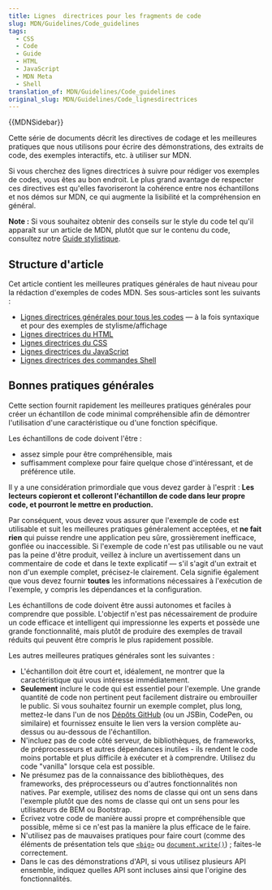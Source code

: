 ```yaml
---
title: Lignes  directrices pour les fragments de code
slug: MDN/Guidelines/Code_guidelines
tags:
  - CSS
  - Code
  - Guide
  - HTML
  - JavaScript
  - MDN Meta
  - Shell
translation_of: MDN/Guidelines/Code_guidelines
original_slug: MDN/Guidelines/Code_lignesdirectrices
---
```

<div>{{MDNSidebar}}</div>

<p>Cette série de documents décrit les directives de codage et les meilleures pratiques que nous utilisons pour écrire des démonstrations, des extraits de code, des exemples interactifs, etc. à utiliser sur MDN.</p>

<p>Si vous cherchez des lignes directrices à suivre pour rédiger vos exemples de codes, vous êtes au bon endroit. Le plus grand avantage de respecter ces directives est qu'elles favoriseront la cohérence entre nos échantillons et nos démos sur MDN, ce qui augmente la lisibilité et la compréhension en général.</p>

<div class="note">
  <p><strong>Note :</strong> Si vous souhaitez obtenir des conseils sur le style du code tel qu'il apparaît sur un article de MDN, plutôt que sur le contenu du code, consultez notre <a href="/fr/docs/MDN/Guidelines/Writing_style_guide#code_sample_style_and_formatting">Guide stylistique</a>.</p>
</div>

<h2 id="Article_structure">Structure d'article</h2>

<p>Cet article contient les meilleures pratiques générales de haut niveau pour la rédaction d'exemples de codes MDN. Ses sous-articles sont les suivants :</p>

<ul>
  <li><a href="/fr/docs/MDN/Guidelines/Code_guidelines/General">Lignes directrices générales pour tous les codes</a> — à la fois syntaxique et pour des exemples de stylisme/affichage</li>
  <li><a href="/fr/docs/MDN/Guidelines/Code_guidelines/HTML">Lignes directrices du HTML</a></li>
  <li><a href="/fr/docs/MDN/Guidelines/Code_guidelines/CSS">Lignes directrices du CSS</a></li>
  <li><a href="/fr/docs/MDN/Guidelines/Code_guidelines/JavaScript">Lignes directrices du JavaScript</a></li>
  <li><a href="/fr/docs/MDN/Guidelines/Code_guidelines/Shell">Lignes directrices des commandes Shell</a></li>
</ul>

<h2 id="General_best_practices">Bonnes pratiques générales</h2>

<p>Cette section fournit rapidement les meilleures pratiques générales pour créer un échantillon de code minimal compréhensible afin de démontrer l'utilisation d'une caractéristique ou d'une fonction spécifique.</p>

<p>Les échantillons de code doivent l'être :</p>

<ul>
  <li>assez simple pour être compréhensible, mais</li>
  <li>suffisamment complexe pour faire quelque chose d'intéressant, et de préférence utile.</li>
</ul>

<p>Il y a une considération primordiale que vous devez garder à l'esprit : <strong>Les lecteurs copieront et colleront l'échantillon de code dans leur propre code, et pourront le mettre en production.</strong></p>

<p>Par conséquent, vous devez vous assurer que l'exemple de code est utilisable et suit les meilleures pratiques généralement acceptées, et <strong>ne fait rien</strong> qui puisse rendre une application peu sûre, grossièrement inefficace, gonflée ou inaccessible. Si l'exemple de code n'est pas utilisable ou ne vaut pas la peine d'être produit, veillez à inclure un avertissement dans un commentaire de code et dans le texte explicatif — s'il s'agit d'un extrait et non d'un exemple complet, précisez-le clairement. Cela signifie également que vous devez fournir <strong>toutes</strong> les informations nécessaires à l'exécution de l'exemple, y compris les dépendances et la configuration.</p>

<p>Les échantillons de code doivent être aussi autonomes et faciles à comprendre que possible. L'objectif n'est pas nécessairement de produire un code efficace et intelligent qui impressionne les experts et possède une grande fonctionnalité, mais plutôt de produire des exemples de travail réduits qui peuvent être compris le plus rapidement possible.</p>

<p>Les autres meilleures pratiques générales sont les suivantes :</p>

<ul>
  <li>L'échantillon doit être court et, idéalement, ne montrer que la caractéristique qui vous intéresse immédiatement.</li>
  <li><strong>Seulement</strong> inclure le code qui est essentiel pour l'exemple. Une grande quantité de code non pertinent peut facilement distraire ou embrouiller le public. Si vous souhaitez fournir un exemple complet, plus long, mettez-le dans l'un de nos <a href="https://github.com/mdn/">Dépôts GitHub</a> (ou un JSBin, CodePen, ou similaire) et fournissez ensuite le lien vers la version complète au-dessus ou au-dessous de l'échantillon.</li>
  <li>N'incluez pas de code côté serveur, de bibliothèques, de frameworks, de préprocesseurs et autres dépendances inutiles - ils rendent le code moins portable et plus difficile à exécuter et à comprendre. Utilisez du code "vanilla" lorsque cela est possible.</li>
  <li>Ne présumez pas de la connaissance des bibliothèques, des frameworks, des préprocesseurs ou d'autres fonctionnalités non natives. Par exemple, utilisez des noms de classe qui ont un sens dans l'exemple plutôt que des noms de classe qui ont un sens pour les utilisateurs de BEM ou Bootstrap.</li>
  <li>Écrivez votre code de manière aussi propre et compréhensible que possible, même si ce n'est pas la manière la plus efficace de le faire.</li>
  <li>N'utilisez pas de mauvaises pratiques pour faire court (comme des éléments de présentation tels que <a href="/fr/docs/Web/HTML/Element/big"><code>&lt;big&gt;</code></a> ou <a href="/fr/docs/Web/API/Document/write"><code>document.write()</code></a>) ; faites-le correctement.</li>
  <li>Dans le cas des démonstrations d'API, si vous utilisez plusieurs API ensemble, indiquez quelles API sont incluses ainsi que l'origine des fonctionnalités.</li>
</ul>
